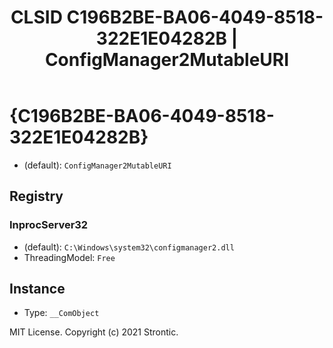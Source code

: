 ﻿---
title: "CLSID C196B2BE-BA06-4049-8518-322E1E04282B | ConfigManager2MutableURI"
excerpt: What is COM-Object CLSID C196B2BE-BA06-4049-8518-322E1E04282B?
---

# {C196B2BE-BA06-4049-8518-322E1E04282B}

* (default): `ConfigManager2MutableURI`

## Registry


### InprocServer32

* (default): `C:\Windows\system32\configmanager2.dll`
* ThreadingModel: `Free`

## Instance

* Type: `__ComObject`

MIT License. Copyright (c) 2021 Strontic.


